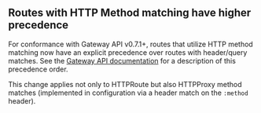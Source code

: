 ## Routes with HTTP Method matching have higher precedence

For conformance with Gateway API v0.7.1+, routes that utilize HTTP method matching now have an explicit precedence over routes with header/query matches.
See the [Gateway API documentation](https://github.com/kubernetes-sigs/gateway-api/blob/v0.7.1/apis/v1beta1/httproute_types.go#L163-L167) for a description of this precedence order.

This change applies not only to HTTPRoute but also HTTPProxy method matches (implemented in configuration via a header match on the `:method` header).
